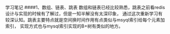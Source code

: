 学习笔记
####1、数组、链表、跳表
数组和链表已经比较熟悉，跳表之前看redis设计与实现的时候有了解过，但是一知半解没有太深印象，
通过这次重新学习有较深认知。跳表主要特点就是空间换时间作用有点类似与msyql索引给每个元素加索引，
实现方式也与mysql索引实现的B+树有类似的地方。